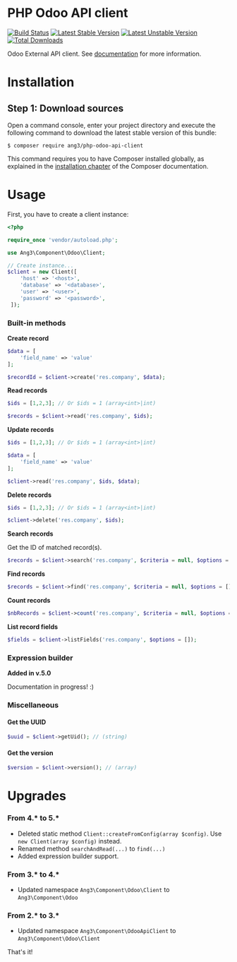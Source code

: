 PHP Odoo API client
===================

[![Build Status](https://travis-ci.org/Ang3/php-odoo-api-client.svg?branch=master)](https://travis-ci.org/Ang3/php-odoo-api-client) [![Latest Stable Version](https://poser.pugx.org/ang3/php-odoo-api-client/v/stable)](https://packagist.org/packages/ang3/php-odoo-api-client) [![Latest Unstable Version](https://poser.pugx.org/ang3/php-odoo-api-client/v/unstable)](https://packagist.org/packages/ang3/php-odoo-api-client) [![Total Downloads](https://poser.pugx.org/ang3/php-odoo-api-client/downloads)](https://packagist.org/packages/ang3/php-odoo-api-client)

Odoo External API client. See [documentation](https://www.odoo.com/documentation/12.0/webservices/odoo.html) for more information.

Installation
============

Step 1: Download sources
------------------------

Open a command console, enter your project directory and execute the
following command to download the latest stable version of this bundle:

```console
$ composer require ang3/php-odoo-api-client
```

This command requires you to have Composer installed globally, as explained
in the [installation chapter](https://getcomposer.org/doc/00-intro.md)
of the Composer documentation.

Usage
=====

First, you have to create a client instance:

```php
<?php

require_once 'vendor/autoload.php';

use Ang3\Component\Odoo\Client;

// Create instance...
$client = new Client([
    'host' => '<host>',
    'database' => '<database>',
    'user' => '<user>',
    'password' => '<password>',
 ]);
```

### Built-in methods

**Create record**

```php
$data = [
    'field_name' => 'value'
];

$recordId = $client->create('res.company', $data);
```

**Read records**

```php
$ids = [1,2,3]; // Or $ids = 1 (array<int>|int)

$records = $client->read('res.company', $ids);
```

**Update records**

```php
$ids = [1,2,3]; // Or $ids = 1 (array<int>|int)

$data = [
    'field_name' => 'value'
];

$client->read('res.company', $ids, $data);
```

**Delete records**

```php
$ids = [1,2,3]; // Or $ids = 1 (array<int>|int)

$client->delete('res.company', $ids);
```

**Search records**

Get the ID of matched record(s).

```php
$records = $client->search('res.company', $criteria = null, $options = []);
```

**Find records**

```php
$records = $client->find('res.company', $criteria = null, $options = []);
```

**Count records**

```php
$nbRecords = $client->count('res.company', $criteria = null, $options = []);
```

**List record fields**

```php
$fields = $client->listFields('res.company', $options = []);
```

### Expression builder

**Added in v.5.0**

Documentation in progress! :)

### Miscellaneous

#### Get the UUID

```php
$uuid = $client->getUid(); // (string)
```

#### Get the version

```php
$version = $client->version(); // (array)
```

Upgrades
========

### From 4.* to 5.*

- Deleted static method ```Client::createFromConfig(array $config)```. Use ```new Client(array $config)``` instead.
- Renamed method ```searchAndRead(...)``` to ```find(...)```
- Added expression builder support.

### From 3.* to 4.*

- Updated namespace ```Ang3\Component\Odoo\Client``` to ```Ang3\Component\Odoo```

### From 2.* to 3.*

- Updated namespace ```Ang3\Component\OdooApiClient``` to ```Ang3\Component\Odoo\Client```

That's it!